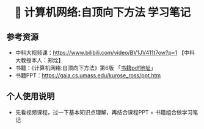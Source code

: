 <h1 align="center">📔 计算机网络:自顶向下方法 学习笔记</h1>

## 参考资源

- 中科大视频课：https://www.bilibili.com/video/BV1JV411t7ow?p=1 【中科大教授本人：郑烇】
- 书籍：《计算机网络:自顶向下方法》第6版 「[书籍pdf地址](https://eclass.teicrete.gr/modules/document/file.php/TP326/%CE%98%CE%B5%CF%89%CF%81%CE%AF%CE%B1%20(Lectures)/Computer_Networking_A_Top-Down_Approach.pdf)」
- 书籍PPT：https://gaia.cs.umass.edu/kurose_ross/ppt.htm

## 个人使用说明
- 先看视频课程，过一下基本知识点理解，再结合课程PPT + 书籍组合做学习笔记
